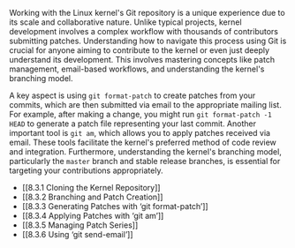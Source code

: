 Working with the Linux kernel's Git repository is a unique experience due to its scale and collaborative nature. Unlike typical projects, kernel development involves a complex workflow with thousands of contributors submitting patches. Understanding how to navigate this process using Git is crucial for anyone aiming to contribute to the kernel or even just deeply understand its development. This involves mastering concepts like patch management, email-based workflows, and understanding the kernel's branching model.

A key aspect is using `git format-patch` to create patches from your commits, which are then submitted via email to the appropriate mailing list. For example, after making a change, you might run `git format-patch -1 HEAD` to generate a patch file representing your last commit. Another important tool is `git am`, which allows you to apply patches received via email. These tools facilitate the kernel's preferred method of code review and integration. Furthermore, understanding the kernel's branching model, particularly the `master` branch and stable release branches, is essential for targeting your contributions appropriately.

- [[8.3.1 Cloning the Kernel Repository]]
- [[8.3.2 Branching and Patch Creation]]
- [[8.3.3 Generating Patches with ‘git format-patch’]]
- [[8.3.4 Applying Patches with ‘git am’]]
- [[8.3.5 Managing Patch Series]]
- [[8.3.6 Using ‘git send-email’]]